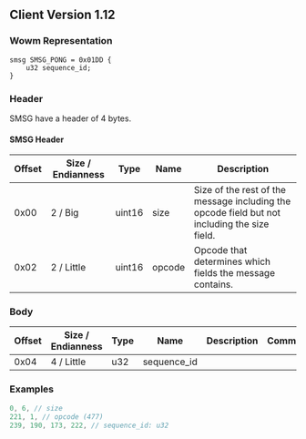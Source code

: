 ## Client Version 1.12

### Wowm Representation
```rust,ignore
smsg SMSG_PONG = 0x01DD {
    u32 sequence_id;
}
```
### Header

SMSG have a header of 4 bytes.

#### SMSG Header

| Offset | Size / Endianness | Type   | Name   | Description |
| ------ | ----------------- | ------ | ------ | ----------- |
| 0x00   | 2 / Big           | uint16 | size   | Size of the rest of the message including the opcode field but not including the size field.|
| 0x02   | 2 / Little        | uint16 | opcode | Opcode that determines which fields the message contains.|

### Body

| Offset | Size / Endianness | Type | Name | Description | Comment |
| ------ | ----------------- | ---- | ---- | ----------- | ------- |
| 0x04 | 4 / Little | u32 | sequence_id |  |  |

### Examples
```c
0, 6, // size
221, 1, // opcode (477)
239, 190, 173, 222, // sequence_id: u32
```
